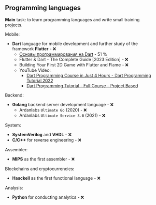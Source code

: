 ## Programming languages
**Main** task: to learn programming languages and write small training projects.

Mobile:
- **Dart** language for mobile development and further study of the framework **Flutter** - ❌
  - [Основы программирования на Dart](https://stepik.org/course/109361/syllabus) - 51 %
  - Flutter & Dart - The Complete Guide [2023 Edition] - ❌
  - Building Your First 2D Game with Flutter and Flame - ❌
  - YouTube Video:
    - [Dart Programming Course in Just 4 Hours - Dart Programming Tutorial 2022](https://www.youtube.com/watch?v=YUANhchdQwI&t=7831s)
    - [Dart Programming Tutorial - Full Course - Project Based](https://www.youtube.com/watch?v=c-ydMfJNfyY&t=45s)

Backend:
- **Golang** backend server development language - ❌
  - Ardanlabs `Ultimate Go` (2020) - ❌
  - Ardanlabs `Ultimate Service 3.0` (2021) - ❌

System:
- **SystemVerilog** and **VHDL** - ❌
- **C/C++** for reverse engineering - ❌

Assembler:
- **MIPS** as the first assembler - ❌ 

Blockchains and cryptocurrencies:
- **Hasckell** as the first functional language - ❌

Analysis:
- **Python** for conducting analytics - ❌
